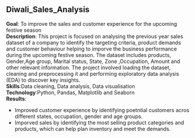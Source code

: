 ## Diwali_Sales_Analysis
<div><b>Goal</b>: To improve the sales and customer experience for the upcoming festive season </div>
<div> </div>
<div><b>Description</b>: This project is focused on analysing the previous year sales dataset of a company to identify the targeting criteria, product demands and customer behaviour helping to imporve the business performance during the upcoming festive season. The dataset includes products, Gender,Age group, Marital status, State, Zone ,Occupation, Amount and other relevant information. The project involved loading the dataset, cleaning and preprocessing it and performing exploratory data analysis (EDA) to discover key insights.</div>
<div></div>
<div><b>Skills</b>:Data cleaning, Data analysis, Data visualisation</div>
<div></div>
<div><b>Technology</b>:Python, Pandas, Matplotlib and Seaborn</div>
<div></div>
<div><b>Results</b>:
<ul>
<li>Improved customer experience by identifying poetntial customers acros different states, occupation, gender and age groups.</li>
<li>Imporved sales by identifying the most selling product categories and products, which can help plan inventory and meet the demands.</li>
</ul>  
</div>
